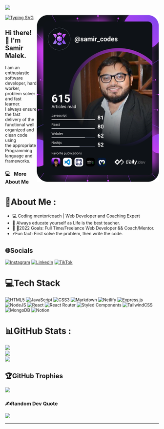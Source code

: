 <!-- ### ![Visitor](https://visitor-badge.laobi.icu/badge?page_id=samirmalekcodes.repoName) -->

![](https://komarev.com/ghpvc/?username=samirmalekcodes&label=Visitors+Count&color=blue)

<!-- <img align="right" src="https://camo.githubusercontent.com/992babdffd8c74a1502de375fbdf7e4d54773242/68747470733a2f2f6d656469612e67697068792e636f6d2f6d656469612f53576f536b4e36447854737a71494b4571762f67697068792e676966" width="300" height="300"/>
</p>
 -->
 
 <a href="https://app.daily.dev/DailyDevTips"><img align= "right" src="https://github.com/samirmalekcodes/samirmalekcodes/blob/master/devcard.svg" width="400" alt="Samir Malek's Dev Card"/></a>

[![Typing SVG](https://readme-typing-svg.herokuapp.com?size=23&duration=4998&color=9C5DF7&background=FFFFFF&vCenter=true&width=441&height=48&lines=Web+Developer+%26+Coaching+Expert)](https://git.io/typing-svg)

<h2>  Hi there! 👋 I'm Samir Malek. </h2> 
 I am an enthusiastic software developer, hard worker, problem solver and fast learner.<br> 
 I always ensure the fast delivery of the functional well organized and clean code using <br> 
 the appropriate Programming language and frameworks.

<h3>  💻 &nbsp; More About Me </h3>

# 💫About Me :
-  💻 Coding mentor/coach | Web Developer and Coaching Expert
- 🌱 Always educate yourself as Life is the best teacher.
- 📌 🧿2022 Goals: Full Time/Freelance Web Developer && Coach/Mentor.
- ⚡Fun fact: First solve the problem, then write the code.

## 🌐Socials
[![Instagram](https://img.shields.io/badge/Instagram-%23E4405F.svg?logo=Instagram&logoColor=white)](https://instagram.com/samir_codes) [![LinkedIn](https://img.shields.io/badge/LinkedIn-%230077B5.svg?logo=linkedin&logoColor=white)](https://www.linkedin.com/in/webdeveloper-coaching-expert) [![TikTok](https://img.shields.io/badge/TikTok-%23000000.svg?logo=TikTok&logoColor=white)](https://tiktok.com/@samir_codes) 

# 💻Tech Stack
![HTML5](https://img.shields.io/badge/html5-%23E34F26.svg?style=for-the-badge&logo=html5&logoColor=white) ![JavaScript](https://img.shields.io/badge/javascript-%23323330.svg?style=for-the-badge&logo=javascript&logoColor=%23F7DF1E) ![CSS3](https://img.shields.io/badge/css3-%231572B6.svg?style=for-the-badge&logo=css3&logoColor=white) ![Markdown](https://img.shields.io/badge/markdown-%23000000.svg?style=for-the-badge&logo=markdown&logoColor=white) ![Netlify](https://img.shields.io/badge/netlify-%23000000.svg?style=for-the-badge&logo=netlify&logoColor=#00C7B7) ![Express.js](https://img.shields.io/badge/express.js-%23404d59.svg?style=for-the-badge&logo=express&logoColor=%2361DAFB)![NodeJS](https://img.shields.io/badge/node.js-6DA55F?style=for-the-badge&logo=node.js&logoColor=white) ![React](https://img.shields.io/badge/react-%2320232a.svg?style=for-the-badge&logo=react&logoColor=%2361DAFB) ![React Router](https://img.shields.io/badge/React_Router-CA4245?style=for-the-badge&logo=react-router&logoColor=white) ![Styled Components](https://img.shields.io/badge/styled--components-DB7093?style=for-the-badge&logo=styled-components&logoColor=white) ![TailwindCSS](https://img.shields.io/badge/tailwindcss-%2338B2AC.svg?style=for-the-badge&logo=tailwind-css&logoColor=white) ![MongoDB](https://img.shields.io/badge/MongoDB-%234ea94b.svg?style=for-the-badge&logo=mongodb&logoColor=white) ![Notion](https://img.shields.io/badge/Notion-%23000000.svg?style=for-the-badge&logo=notion&logoColor=white) 

# 📊GitHub Stats :
![](https://github-readme-stats.vercel.app/api?username=samirmalekcodes&theme=dracula&hide_border=false&include_all_commits=false&count_private=false)<br/>
![](https://github-readme-streak-stats.herokuapp.com/?user=samirmalekcodes&theme=dracula&hide_border=false)<br/>
![](https://github-readme-stats.vercel.app/api/top-langs/?username=samirmalekcodes&theme=dracula&hide_border=false&include_all_commits=false&count_private=false&layout=compact)

## 🏆GitHub Trophies
![](https://github-profile-trophy.vercel.app/?username=samirmalekcodes&theme=radical&no-frame=false&no-bg=false&margin-w=4)

### ✍️Random Dev Quote
![](https://quotes-github-readme.vercel.app/api?type=horizontal&theme=dark)

---

